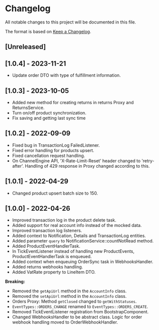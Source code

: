 # Changelog
All notable changes to this project will be documented in this file.

The format is based on [Keep a Changelog](http://keepachangelog.com/en/1.0.0/).

## [Unreleased]

## [1.0.4] - 2023-11-21

- Update order DTO with type of fulfillment information.

## [1.0.3] - 2023-10-05

- Added new method for creating returns in returns Proxy and ReturnsService.
- Turn on/off product synchronization.
- Fix saving and getting last sync time

## [1.0.2] - 2022-09-09

- Fixed bug in TransactionLog FailedListener.
- Fixed error handling for products upsert.
- Fixed cancellation request handling.
- On ChannelEngine API, 'X-Rate-Limit-Reset' header changed to 'retry-after'.
  Handling of 429 response in Proxy changed according to this.

## [1.0.1] - 2022-04-29

- Changed product upsert batch size to 150.

## [1.0.0] - 2022-04-26

- Improved transaction log in the product delete task.
- Added support for real account info instead of the mocked data.
- Improved transaction log listeners.
- Added context to Notification, Details and TransactionLog entities.
- Added parameter `query` to NotificationService::countNotRead method.
- Added ProductEventHandlerTask.
- In TickEventListener instead of handling new ProductEvents, ProductEventHandlerTask is enqueued.
- Added context when enqueuing OrderSync task in WebhooksHandler.
- Added returns webhooks handling.
- Added VatRate property to LineItem DTO.

**Breaking:**

- Removed the `getApiUrl` method in the `AccountInfo` class.
- Removed the `setApiUrl` method in the `AccountInfo` class.
- Orders Proxy: Method `getClosed` changed to `getWithStatuses`.
- `EventTypes::ORDERS_CHANGE` renamed to `EventTypes::ORDERS_CREATE`.
- Removed TickEventListener registration from BootstrapComponent.
- Changed WebhooksHandler to be abstract class. Logic for order webhook handling moved to OrderWebhookHandler.